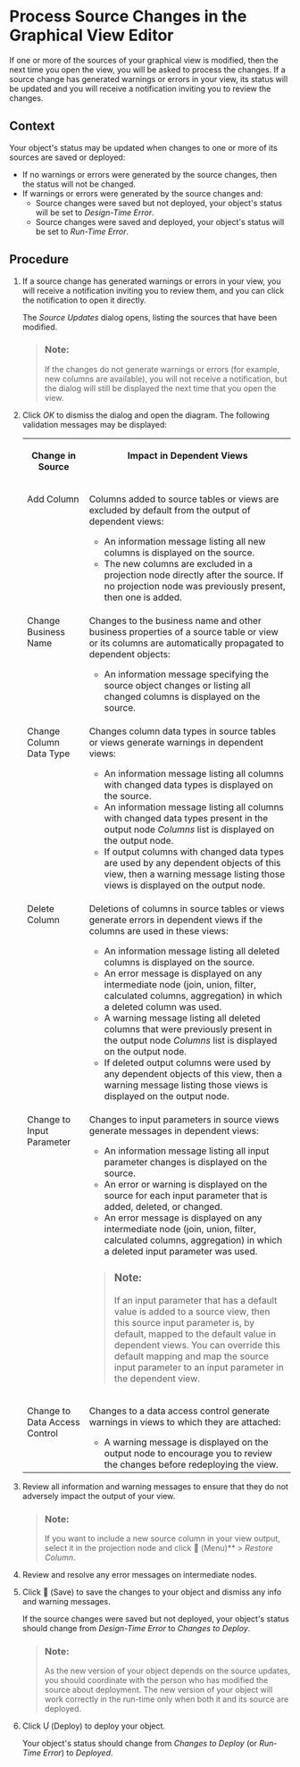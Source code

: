 <!-- loio702350c755d24d629545de04673acb1b -->

<link rel="stylesheet" type="text/css" href="css/sap-icons.css"/>

# Process Source Changes in the Graphical View Editor

If one or more of the sources of your graphical view is modified, then the next time you open the view, you will be asked to process the changes. If a source change has generated warnings or errors in your view, its status will be updated and you will receive a notification inviting you to review the changes.



<a name="loio702350c755d24d629545de04673acb1b__context_dv5_swm_mpb"/>

## Context

Your object's status may be updated when changes to one or more of its sources are saved or deployed:

-   If no warnings or errors were generated by the source changes, then the status will not be changed.
-   If warnings or errors were generated by the source changes and:
    -   Source changes were saved but not deployed, your object's status will be set to *Design-Time Error*.
    -   Source changes were saved and deployed, your object's status will be set to *Run-Time Error*.




## Procedure

1.  If a source change has generated warnings or errors in your view, you will receive a notification inviting you to review them, and you can click the notification to open it directly.

    The *Source Updates* dialog opens, listing the sources that have been modified.

    > ### Note:  
    > If the changes do not generate warnings or errors \(for example, new columns are available\), you will not receive a notification, but the dialog will still be displayed the next time that you open the view.

2.  Click *OK* to dismiss the dialog and open the diagram. The following validation messages may be displayed:


    <table>
    <tr>
    <th valign="top">

    Change in Source


    
    </th>
    <th valign="top">

    Impact in Dependent Views


    
    </th>
    </tr>
    <tr>
    <td valign="top">
    
    Add Column


    
    </td>
    <td valign="top">
    
    Columns added to source tables or views are excluded by default from the output of dependent views:

    -   An information message listing all new columns is displayed on the source.
    -   The new columns are excluded in a projection node directly after the source. If no projection node was previously present, then one is added.


    
    </td>
    </tr>
    <tr>
    <td valign="top">
    
    Change Business Name


    
    </td>
    <td valign="top">
    
    Changes to the business name and other business properties of a source table or view or its columns are automatically propagated to dependent objects:

    -   An information message specifying the source object changes or listing all changed columns is displayed on the source.


    
    </td>
    </tr>
    <tr>
    <td valign="top">
    
    Change Column Data Type


    
    </td>
    <td valign="top">
    
    Changes column data types in source tables or views generate warnings in dependent views:

    -   An information message listing all columns with changed data types is displayed on the source.
    -   An information message listing all columns with changed data types present in the output node *Columns* list is displayed on the output node.
    -   If output columns with changed data types are used by any dependent objects of this view, then a warning message listing those views is displayed on the output node.


    
    </td>
    </tr>
    <tr>
    <td valign="top">
    
    Delete Column


    
    </td>
    <td valign="top">
    
    Deletions of columns in source tables or views generate errors in dependent views if the columns are used in these views:

    -   An information message listing all deleted columns is displayed on the source.
    -   An error message is displayed on any intermediate node \(join, union, filter, calculated columns, aggregation\) in which a deleted column was used.
    -   A warning message listing all deleted columns that were previously present in the output node *Columns* list is displayed on the output node.
    -   If deleted output columns were used by any dependent objects of this view, then a warning message listing those views is displayed on the output node.


    
    </td>
    </tr>
    <tr>
    <td valign="top">
    
    Change to Input Parameter


    
    </td>
    <td valign="top">
    
    Changes to input parameters in source views generate messages in dependent views:

    -   An information message listing all input parameter changes is displayed on the source.
    -   An error or warning is displayed on the source for each input parameter that is added, deleted, or changed.
    -   An error message is displayed on any intermediate node \(join, union, filter, calculated columns, aggregation\) in which a deleted input parameter was used.

    > ### Note:  
    > If an input parameter that has a default value is added to a source view, then this source input parameter is, by default, mapped to the default value in dependent views. You can override this default mapping and map the source input parameter to an input parameter in the dependent view.


    
    </td>
    </tr>
    <tr>
    <td valign="top">
    
    Change to Data Access Control


    
    </td>
    <td valign="top">
    
    Changes to a data access control generate warnings in views to which they are attached:

    -   A warning message is displayed on the output node to encourage you to review the changes before redeploying the view.


    
    </td>
    </tr>
    </table>
    
3.  Review all information and warning messages to ensure that they do not adversely impact the output of your view.

    > ### Note:  
    > If you want to include a new source column in your view output, select it in the projection node and click <span class="FPA-icons"></span> \(Menu\)** \> *Restore Column*.

4.  Review and resolve any error messages on intermediate nodes.

5.  Click <span class="FPA-icons"></span> \(Save\) to save the changes to your object and dismiss any info and warning messages.

    If the source changes were saved but not deployed, your object's status should change from *Design-Time Error* to *Changes to Deploy*.

    > ### Note:  
    > As the new version of your object depends on the source updates, you should coordinate with the person who has modified the source about deployment. The new version of your object will work correctly in the run-time only when both it and its source are deployed.

6.  Click <span class="SAP-icons"></span> \(Deploy\) to deploy your object.

    Your object's status should change from *Changes to Deploy* \(or *Run-Time Error*\) to *Deployed*.


